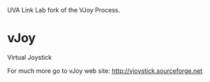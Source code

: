 UVA Link Lab fork of the VJoy Process.

# vJoy
Virtual Joystick

For much more go to vJoy web site: http://vjoystick.sourceforge.net
